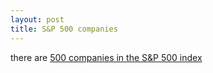 ```yaml
---
layout: post
title: S&P 500 companies
---
```


there are [500 companies in the S&P 500 index](http://en.wikipedia.org/wiki/List_of_S&P_500_companies)

